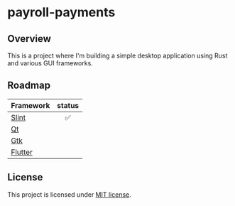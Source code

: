 # payroll-payments

## Overview

This is a project where I'm building a simple desktop application using Rust and various GUI frameworks.

## Roadmap

| Framework | status |
|:----------|:--------:|
| [Slint](https://slint.dev) | ✅ |
| [Qt](https://www.qt.io/product) |  |
| [Gtk](https://www.gtk.org) |  |
| [Flutter](https://flutter.dev) |  |


## License

This project is licensed under [MIT license](https://github.com/xsayler/production-calendar/blob/main/LICENSE).
